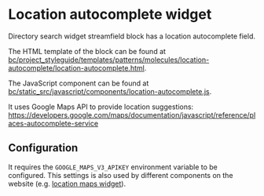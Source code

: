 # Location autocomplete widget

Directory search widget streamfield block has a location autocomplete field.

The HTML template of the block can be found at
[bc/project_styleguide/templates/patterns/molecules/location-autocomplete/location-autocomplete.html](https://git.torchbox.com/buckinghamshire-council/bc/-/blob/release/bc/project_styleguide/templates/patterns/molecules/location-autocomplete/location-autocomplete.html).

The JavaScript component can be found at
[bc/static_src/javascript/components/location-autocomplete.js](https://git.torchbox.com/buckinghamshire-council/bc/-/blob/release/bc/static_src/javascript/components/location-autocomplete.js).

It uses Google Maps API to provide location suggestions: https://developers.google.com/maps/documentation/javascript/reference/places-autocomplete-service

## Configuration

It requires the `GOOGLE_MAPS_V3_APIKEY` environment variable to be configured. This settings is also used by different components on the website (e.g. [location maps widget](location-maps-widget.md)).
